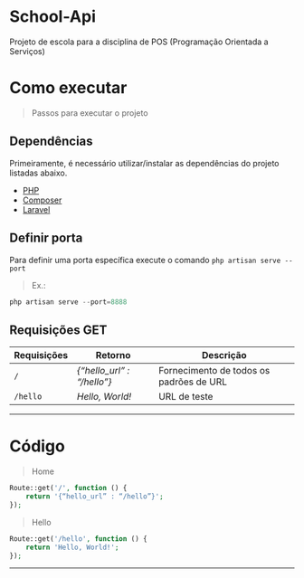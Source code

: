 # School-Api
Projeto de escola para a disciplina de POS (Programação Orientada a Serviços)

# Como executar
> Passos para executar o projeto

## Dependências
Primeiramente, é necessário utilizar/instalar as dependências do projeto listadas abaixo.

* [PHP](https://www.php.net)
* [Composer](https://getcomposer.org)
* [Laravel](https://laravel.com)

## Definir porta
Para definir uma porta específica execute o comando `php artisan serve --port`
> Ex.: 
```php
php artisan serve --port=8888
```

## Requisições GET
**Requisições** | **Retorno** | **Descrição**
--- | --- | ---
`/` | *{“hello_url” : “/hello”}* | Fornecimento de todos os padrões de URL
`/hello` | *Hello, World!* | URL de teste

---
# Código
> Home
```php
Route::get('/', function () {
    return '{“hello_url” : “/hello”}';
});
```
> Hello
```php
Route::get('/hello', function () {
    return 'Hello, World!';
});
```
---
